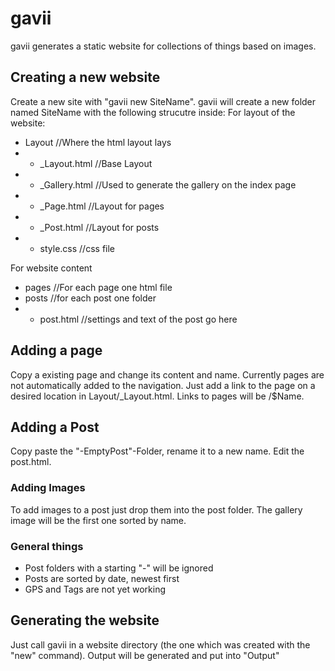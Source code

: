 # gavii
gavii generates a static website for collections of things based on images.

## Creating a new website
Create a new site with "gavii new SiteName". gavii will create a new folder named SiteName with the following strucutre inside:
For layout of the website:
- Layout //Where the html layout lays
- - _Layout.html //Base Layout
- - _Gallery.html //Used to generate the gallery on the index page
- - _Page.html //Layout for pages
- - _Post.html //Layout for posts
- - style.css //css file

For website content
- pages //For each page one html file
- posts //for each post one folder
- - post.html //settings and text of the post go here

## Adding a page
Copy a existing page and change its content and name. Currently pages are not automatically added to the navigation. Just add a link to the page on a desired location in Layout/_Layout.html. Links to pages will be /$Name.

## Adding a Post
Copy paste the "-EmptyPost"-Folder, rename it to a new name. Edit the post.html.
### Adding Images
To add images to a post just drop them into the post folder. The gallery image will be the first one sorted by name.


### General things
- Post folders with a starting "-" will be ignored
- Posts are sorted by date, newest first
- GPS and Tags are not yet working

## Generating the website
Just call gavii in a website directory (the one which was created with the "new" command). Output will be generated and put into "Output"
